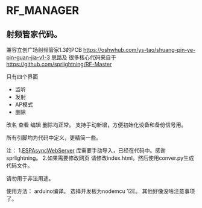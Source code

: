 # RF_MANAGER

## 射频管家代码。

兼容立创广场射频管家1.3的PCB https://oshwhub.com/ys-tao/shuang-pin-ye-pin-guan-jia-v1-3
思路及 很多核心代码来自于  https://github.com/sprlightning/RF-Master

只有四个界面

- 监听
- 发射
- AP模式
- 删除

改名 查看 编辑 删除均正常。 支持手动新增，方便初始化设备和备份信号用。

所有引脚均为代码中定义，更精简一些。

注：
1.[ESPAsyncWebServer](https://github.com/sprlightning/ESPAsyncWebServer) 库需要手动导入，已经在代码中。感谢sprlightning。
2.如果需要修改网页 请修改index.html。然后使用conver.py生成代码文件。

请勿用于非法用途。


使用方法：
arduino编译。 选择开发板为nodemcu 12E。 其他好像没啥注意事项了。
